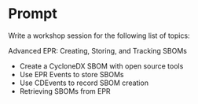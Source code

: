 # Prompt

Write a workshop session for the following list of topics:

Advanced EPR: Creating, Storing, and Tracking SBOMs

- Create a CycloneDX SBOM with open source tools
- Use EPR Events to store SBOMs
- Use CDEvents to record SBOM creation
- Retrieving SBOMs from EPR
